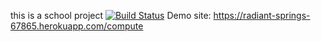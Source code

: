 this is a school project
[![Build Status](https://travis-ci.org/barisonen/myDemoApp.svg?branch=master)](https://travis-ci.org/barisonen/myDemoApp)
Demo site: https://radiant-springs-67865.herokuapp.com/compute
